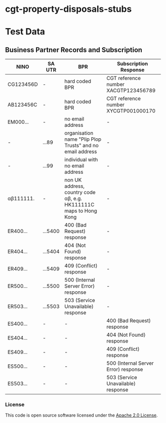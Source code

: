 
# cgt-property-disposals-stubs

# Test Data

## Business Partner Records and Subscription

| NINO      | SA UTR  | BPR                                                               | Subscription Response                 |
| --------- | ------  | ----------------------------------------------------------------- | ------------------------------------- |
| CG123456D |   -     | hard coded BPR                                                    | CGT reference number XACGTP123456789  |
| AB123456C |   -     | hard coded BPR                                                    | CGT reference number XYCGTP001000170  |
| EM000...  |   -     | no email address                                                  | -                                     |
|    -      | ...89   | organisation name "Plip Plop Trusts" and no email address         | -                                     |
|    -      | ...99   | individual with no email address                                  | -                                     |
| αβ111111. |   -     | non UK address, country code αβ, e.g. HK111111C maps to Hong Kong | -                                     |   
| ER400...  | ...5400 | 400 (Bad Request) response                                        | -                                     |
| ER404...  | ...5404 | 404 (Not Found) response                                          | -                                     |
| ER409...  | ...5409 | 409 (Conflict) response                                           | -                                     |
| ER500...  | ...5500 | 500 (Internal Server Error) response                              | -                                     |
| ER503...  | ...5503 | 503 (Service Unavailable) response                                | -                                     |
| ES400...  |   -     | -                                                                 | 400 (Bad Request) response            |
| ES404...  |   -     | -                                                                 | 404 (Not Found) response              |
| ES409...  |   -     | -                                                                 | 409 (Conflict) response               |
| ES500...  |   -     | -                                                                 | 500 (Internal Server Error) response  |
| ES503...  |   -     | -                                                                 | 503 (Service Unavailable) response    |


### License                                                                                                             
This code is open source software licensed under the [Apache 2.0 License]("http://www.apache.org/licenses/LICENSE-2.0.html").
